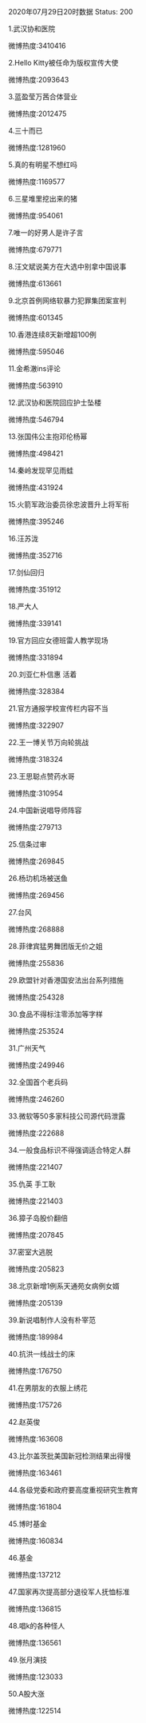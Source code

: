 2020年07月29日20时数据
Status: 200

1.武汉协和医院

微博热度:3410416

2.Hello Kitty被任命为版权宣传大使

微博热度:2093643

3.蓝盈莹万茜合体营业

微博热度:2012475

4.三十而已

微博热度:1281960

5.真的有明星不想红吗

微博热度:1169577

6.三星堆里挖出来的猪

微博热度:954061

7.唯一的好男人是许子言

微博热度:679771

8.汪文斌说美方在大选中别拿中国说事

微博热度:613661

9.北京首例网络软暴力犯罪集团案宣判

微博热度:601345

10.香港连续8天新增超100例

微博热度:595046

11.金希澈ins评论

微博热度:563910

12.武汉协和医院回应护士坠楼

微博热度:546794

13.张国伟公主抱邓伦杨幂

微博热度:498421

14.秦岭发现罕见雨蛙

微博热度:431924

15.火箭军政治委员徐忠波晋升上将军衔

微博热度:395246

16.汪苏泷

微博热度:352716

17.剑仙回归

微博热度:351912

18.严大人

微博热度:339141

19.官方回应女德班雷人教学现场

微博热度:331894

20.刘亚仁朴信惠 活着

微博热度:328384

21.官方通报学校宣传栏内容不当

微博热度:322907

22.王一博关节万向轮挑战

微博热度:318324

23.王思聪点赞药水哥

微博热度:310954

24.中国新说唱导师阵容

微博热度:279713

25.信条过审

微博热度:269845

26.杨玏机场被送鱼

微博热度:269456

27.台风

微博热度:268888

28.菲律宾猛男舞团版无价之姐

微博热度:255836

29.欧盟针对香港国安法出台系列措施

微博热度:254328

30.食品不得标注零添加等字样

微博热度:253524

31.广州天气

微博热度:249946

32.全国首个老兵码

微博热度:246260

33.微软等50多家科技公司源代码泄露

微博热度:222688

34.一般食品标识不得强调适合特定人群

微博热度:221407

35.仇英 手工耿

微博热度:221403

36.獐子岛股价翻倍

微博热度:207845

37.密室大逃脱

微博热度:205823

38.北京新增1例系天通苑女病例女婿

微博热度:205139

39.新说唱制作人没有朴宰范

微博热度:189984

40.抗洪一线战士的床

微博热度:176750

41.在男朋友的衣服上绣花

微博热度:175726

42.赵英俊

微博热度:163608

43.比尔盖茨批美国新冠检测结果出得慢

微博热度:163461

44.各级党委和政府要高度重视研究生教育

微博热度:161804

45.博时基金

微博热度:160834

46.基金

微博热度:137212

47.国家再次提高部分退役军人抚恤标准

微博热度:136815

48.唱k的各种怪人

微博热度:136561

49.张月演技

微博热度:123033

50.A股大涨

微博热度:122514

